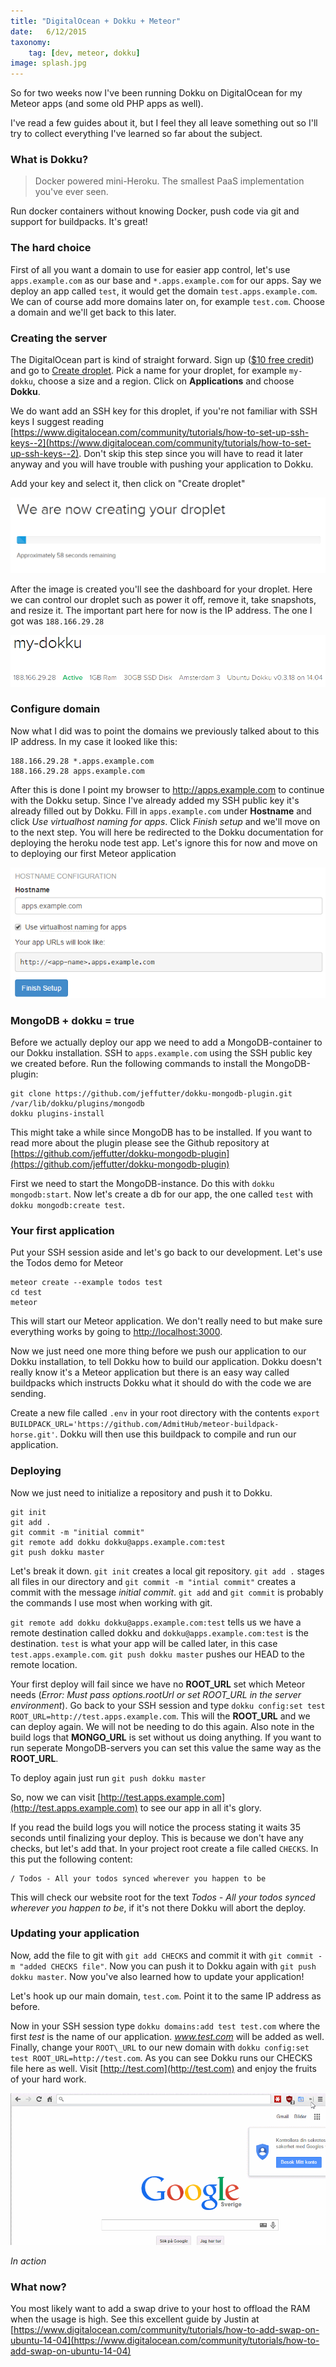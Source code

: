 ```yaml
---
title: "DigitalOcean + Dokku + Meteor"
date:   6/12/2015
taxonomy:
    tag: [dev, meteor, dokku]
image: splash.jpg
---
```


So for two weeks now I've been running Dokku on DigitalOcean for my Meteor apps (and some old PHP apps as well).

I've read a few guides about it, but I feel they all leave something out so I'll try to collect everything I've learned so far about the subject.

### What is Dokku?

> Docker powered mini-Heroku. The smallest PaaS implementation you've ever seen.

Run docker containers without knowing Docker, push code via git and support for buildpacks. It's great!

### The hard choice

First of all you want a domain to use for easier app control, let's use `apps.example.com` as our base and `*.apps.example.com` for our apps. Say we deploy an app called `test`, it would get the domain `test.apps.example.com`. We can of course add more domains later on, for example `test.com`. Choose a domain and we'll get back to this later.

### Creating the server

The DigitalOcean part is kind of straight forward. Sign up ([$10 free credit](https://www.digitalocean.com/?refcode=36ba60ad6e89)) and go to [Create droplet](https://cloud.digitalocean.com/droplets/new). Pick a name for your droplet, for example `my-dokku`, choose a size and a region. Click on **Applications** and choose **Dokku**.

We do want add an SSH key for this droplet, if you're not familiar with SSH keys I suggest reading [https://www.digitalocean.com/community/tutorials/how-to-set-up-ssh-keys--2](https://www.digitalocean.com/community/tutorials/how-to-set-up-ssh-keys--2). Don't skip this step since you will have to read it later anyway and you will have trouble with pushing your application to Dokku.

Add your key and select it, then click on "Create droplet"

![Image Alt](create.png)

After the image is created you'll see the dashboard for your droplet. Here we can control our droplet such as power it off, remove it, take snapshots, and resize it. The important part here for now is the IP address. The one I got was `188.166.29.28`

![Image Alt](droplet.png)

### Configure domain

Now what I did was to point the domains we previously talked about to this IP address. In my case it looked like this:

    188.166.29.28 *.apps.example.com
    188.166.29.28 apps.example.com

After this is done I point my browser to http://apps.example.com to continue with the Dokku setup. Since I've already added my SSH public key it's already filled out by Dokku. Fill in `apps.example.com` under **Hostname** and click *Use virtualhost naming for apps*. Click *Finish setup* and we'll move on to the next step. You will here be redirected to the Dokku documentation for deploying the heroku node test app. Let's ignore this for now and move on to deploying our first Meteor application

![Image Alt](hostname.png)

### MongoDB + dokku = true

Before we actually deploy our app we need to add a MongoDB-container to our Dokku installation. SSH to `apps.example.com` using the SSH public key we created before. Run the following commands to install the MongoDB-plugin:

    git clone https://github.com/jeffutter/dokku-mongodb-plugin.git /var/lib/dokku/plugins/mongodb
    dokku plugins-install

This might take a while since MongoDB has to be installed. If you want to read more about the plugin please see the Github repository at [https://github.com/jeffutter/dokku-mongodb-plugin](https://github.com/jeffutter/dokku-mongodb-plugin)

First we need to start the MongoDB-instance. Do this with `dokku mongodb:start`. Now let's create a db for our app, the one called `test` with `dokku mongodb:create test`.

### Your first application

Put your SSH session aside and let's go back to our development. Let's use the Todos demo for Meteor

    meteor create --example todos test
    cd test
    meteor

This will start our Meteor application. We don't really need to but make sure everything works by going to [http://localhost:3000](http://localhost:3000).

Now we just need one more thing before we push our application to our Dokku installation, to tell Dokku how to build our application. Dokku doesn't really know it's a Meteor application but there is an easy way called buildpacks which instructs Dokku what it should do with the code we are sending.

Create a new file called `.env` in your root directory with the contents `export BUILDPACK_URL='https://github.com/AdmitHub/meteor-buildpack-horse.git'`. Dokku will then use this buildpack to compile and run our application.

### Deploying

Now we just need to initialize a repository and push it to Dokku. 

    git init
    git add .
    git commit -m "initial commit"
    git remote add dokku dokku@apps.example.com:test
    git push dokku master

Let's break it down. `git init` creates a local git repository. `git add .` stages all files in our directory and `git commit -m "intial commit"` creates a commit with the message *initial commit*. `git add` and `git commit` is probably the commands I use most when working with git. 

`git remote add dokku dokku@apps.example.com:test` tells us we have a remote destination called dokku and `dokku@apps.example.com:test` is the destination. `test` is what your app will be called later, in this case `test.apps.example.com`. `git push dokku master` pushes our HEAD to the remote location.

Your first deploy will fail since we have no **ROOT\_URL** set which Meteor needs (*Error: Must pass options.rootUrl or set ROOT_URL in the server environment*). Go back to your SSH session and type `dokku config:set test ROOT_URL=http://test.apps.example.com`. This will the **ROOT\_URL** and we can deploy again. We will not be needing to do this again. Also note in the build logs that **MONGO\_URL** is set without us doing anything. If you want to run seperate MongoDB-servers you can set this value the same way as the **ROOT\_URL**.

To deploy again just run `git push dokku master`

So, now we can visit [http://test.apps.example.com](http://test.apps.example.com) to see our app in all it's glory.

If you read the build logs you will notice the process stating it waits 35 seconds until finalizing your deploy. This is because we don't have any checks, but let's add that. In your project root create a file called `CHECKS`. In this put the following content:

    / Todos - All your todos synced wherever you happen to be

This will check our website root for the text *Todos - All your todos synced wherever you happen to be*, if it's not there Dokku will abort the deploy.

### Updating your application

Now, add the file to git with `git add CHECKS` and commit it with `git commit -m "added CHECKS file"`. Now you can push it to Dokku again with `git push dokku master`. Now you've also learned how to update your application!

Let's hook up our main domain, `test.com`. Point it to the same IP address as before. 

Now in your SSH session type `dokku domains:add test test.com` where the first *test* is the name of our application. *www.test.com* will be added as well. Finally, change your `ROOT\_URL` to our new domain with `dokku config:set test ROOT_URL=http://test.com`. As you can see Dokku runs our CHECKS file here as well. Visit [http://test.com](http://test.com) and enjoy the fruits of your hard work.

![Image Alt](deployed.gif)

*In action*

### What now?

You most likely want to add a swap drive to your host to offload the RAM when the usage is high. See this excellent guide by Justin at [https://www.digitalocean.com/community/tutorials/how-to-add-swap-on-ubuntu-14-04](https://www.digitalocean.com/community/tutorials/how-to-add-swap-on-ubuntu-14-04)